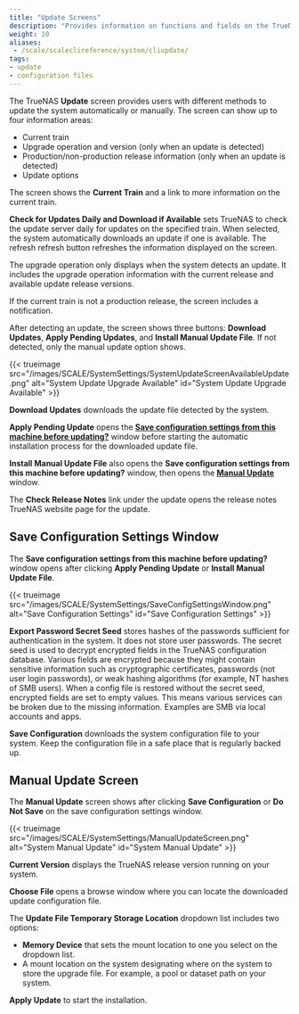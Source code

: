 ```yaml
---
title: "Update Screens"
description: "Provides information on functions and fields on the TrueNAS Update screens."
weight: 10
aliases: 
 - /scale/scaleclireference/system/cliupdate/
tags:
- update
- configuration files
---
```


The TrueNAS **Update** screen provides users with different methods to update the system automatically or manually.
The screen can show up to four information areas:

* Current train
* Upgrade operation and version (only when an update is detected)
* Production/non-production release information (only when an update is detected)
* Update options

The screen shows the **Current Train** and a link to more information on the current train.

**Check for Updates Daily and Download if Available** sets TrueNAS to check the update server daily for updates on the specified train.
When selected, the system automatically downloads an update if one is available.
The refresh <span class="material-icons">refresh</span> button refreshes the information displayed on the screen.

The upgrade operation only displays when the system detects an update.
It includes the upgrade operation information with the current release and available update release versions.

If the current train is not a production release, the screen includes a notification.

After detecting an update, the screen shows three buttons: **Download Updates**, **Apply Pending Updates**, and **Install Manual Update File**.
If not detected, only the manual update option shows.  

{{< trueimage src="/images/SCALE/SystemSettings/SystemUpdateScreenAvailableUpdate.png" alt="System Update Upgrade Available" id="System Update Upgrade Available" >}}

**Download Updates** downloads the update file detected by the system.

**Apply Pending Update** opens the **[Save configuration settings from this machine before updating?](#save-configuration-settings-window)** window before starting the automatic installation process for the downloaded update file.

**Install Manual Update File** also opens the **Save configuration settings from this machine before updating?** window, then opens the **[Manual Update](#manual-update-screen)** window.

The **Check Release Notes** link under the update opens the release notes TrueNAS website page for the update.

## Save Configuration Settings Window
The **Save configuration settings from this machine before updating?** window opens after clicking **Apply Pending Update** or **Install Manual Update File**.

{{< trueimage src="/images/SCALE/SystemSettings/SaveConfigSettingsWindow.png" alt="Save Configuration Settings" id="Save Configuration Settings" >}}

**Export Password Secret Seed** stores hashes of the passwords sufficient for authentication in the system. It does not store user passwords.
The secret seed is used to decrypt encrypted fields in the TrueNAS configuration database.
Various fields are encrypted because they might contain sensitive information such as cryptographic certificates, passwords (not user login passwords), or weak hashing algorithms (for example, NT hashes of SMB users). When a config file is restored without the secret seed, encrypted fields are set to empty values. This means various services can be broken due to the missing information. Examples are SMB via local accounts and apps.

**Save Configuration** downloads the system configuration file to your system. Keep the configuration file in a safe place that is regularly backed up.

## Manual Update Screen
The **Manual Update** screen shows after clicking **Save Configuration** or **Do Not Save** on the save configuration settings window.

{{< trueimage src="/images/SCALE/SystemSettings/ManualUpdateScreen.png" alt="System Manual Update" id="System Manual Update" >}}

**Current Version** displays the TrueNAS release version running on your system.

**Choose File** opens a browse window where you can locate the downloaded update configuration file.

The **Update File Temporary Storage Location** dropdown list includes two options:
* **Memory Device** that sets the mount location to one you select on the dropdown list.
* A mount location on the system designating where on the system to store the upgrade file. For example, a pool or dataset path on your system.

**Apply Update** to start the installation.
